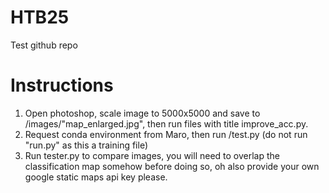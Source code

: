 # HTB25
Test github repo

# Instructions

1. Open photoshop, scale image to 5000x5000 and save to /images/"map_enlarged.jpg", then run files with title improve_acc.py.
2. Request conda environment from Maro, then run /test.py (do not run "run.py" as this a training file)
3. Run tester.py to compare images, you will need to overlap the classification map somehow before doing so, oh also provide your own google static maps api key please.

